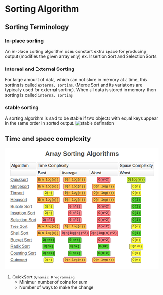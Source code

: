 # Sorting Algorithm

## Sorting Terminology

### In-place sorting
An in-place sorting algorithm uses constant extra space for producing output
(modifies the given array only) ex. Insertion Sort and Selection Sorts

### Internal and External Sorting
For large amount of data, which can not store in memory at a time, this sorting is called `external sorting`. (Merge Sort and its variations are typically used for external sorting).  When all data is stored in memory, then sorting is called `internal sorting`

### stable sorting
A sorting algorithm is said to be stable if two objects with equal keys appear in the same order in sorted output.
![stable defination](https://www.geeksforgeeks.org/wp-content/ql-cache/quicklatex.com-8e99a78816d6dccaf01441f612788157_l3.svg)

## Time and space complexity
![time&spaceComplexity](time.png)

1. QuickSort
   `Dynamic Programming`
   - Minimun number of coins for sum
   - Number of ways to make the change
